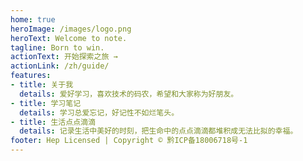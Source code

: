 ```yaml
---
home: true
heroImage: /images/logo.png
heroText: Welcome to note.
tagline: Born to win.
actionText: 开始探索之旅 →
actionLink: /zh/guide/
features:
- title: 关于我
  details: 爱好学习，喜欢技术的码农，希望和大家称为好朋友。
- title: 学习笔记
  details: 学习总爱忘记，好记性不如烂笔头。
- title: 生活点点滴滴
  details: 记录生活中美好的时刻，把生命中的点点滴滴都堆积成无法比拟的幸福。
footer: Hep Licensed | Copyright © 黔ICP备18006718号-1
---
```

